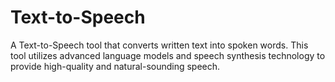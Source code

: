# Text-to-Speech
A Text-to-Speech tool that converts written text into spoken words. This tool utilizes advanced language models and speech synthesis technology to provide high-quality and natural-sounding speech.
